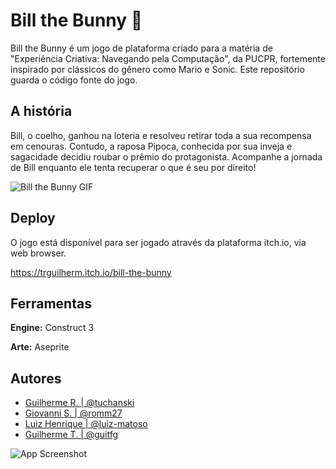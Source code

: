 
# Bill the Bunny 🐰

Bill the Bunny é um jogo de plataforma criado para a matéria de "Experiência Criativa: Navegando pela Computação", da PUCPR, fortemente inspirado por clássicos do gênero como Mario e Sonic. Este repositório guarda o código fonte do jogo.




## A história
Bill, o coelho, ganhou na loteria e resolveu retirar toda a sua recompensa em cenouras. Contudo, a raposa Pipoca, conhecida por sua inveja e sagacidade decidiu roubar o prêmio do protagonista. Acompanhe a jornada de Bill enquanto ele tenta recuperar o que é seu por direito!

![Bill the Bunny GIF](https://i.imgur.com/BWif7WS.gif)
## Deploy

O jogo está disponível para ser jogado através da plataforma itch.io, via web browser.

https://trguilherm.itch.io/bill-the-bunny


## Ferramentas

**Engine:** Construct 3

**Arte:** Aseprite


## Autores

- [Guilherme R. | @tuchanski](https://github.com/tuchanski)
- [Giovanni S. | @romm27](https://github.com/romm27)
- [Luiz Henrique | @luiz-matoso](https://github.com/luiz-matoso)
- [Guilherme T. | @guitfg](https://github.com/guitfg)

![App Screenshot](https://i.imgur.com/VvruoYU.png)